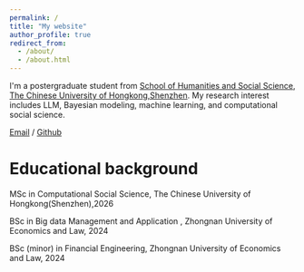 ```yaml
---
permalink: /
title: "My website"
author_profile: true
redirect_from: 
  - /about/
  - /about.html
---
```


I'm a postergraduate student from [School of Humanities and Social Science]([https://hss.cuhk.edu.cn/]), [The Chinese University of Hongkong,Shenzhen](https://www.cuhksz.edu.cn/). My research interest includes LLM, Bayesian modeling, machine learning, and computational social science.


[Email](qiqiqiang@link.cuhk.edu.cn) / [Github](https://github.com/loofla)

Educational background
======
MSc in Computational Social Science, The Chinese University of Hongkong(Shenzhen),2026

BSc in Big data Management and Application , Zhongnan University of Economics and Law, 2024

BSc (minor) in Financial Engineering, Zhongnan University of Economics and Law, 2024
